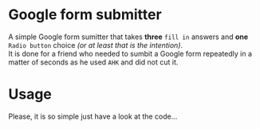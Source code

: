 # Google form submitter  

A simple Google form sumitter that takes **three** `fill in` answers and **one** `Radio button` choice *(or at least that is the intention)*.  
It is done for a friend who needed to sumbit a Google form repeatedly in a matter of seconds as he used `AHK` and did not cut it.

# Usage  
Please, it is so simple just have a look at the code...
